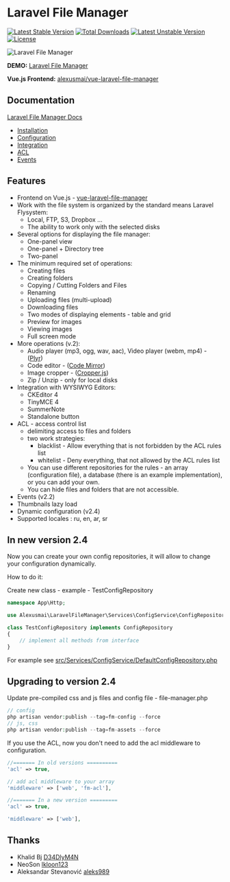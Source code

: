 # Laravel File Manager

[![Latest Stable Version](https://poser.pugx.org/alexusmai/laravel-file-manager/v/stable)](https://packagist.org/packages/alexusmai/laravel-file-manager)
[![Total Downloads](https://poser.pugx.org/alexusmai/laravel-file-manager/downloads)](https://packagist.org/packages/alexusmai/laravel-file-manager)
[![Latest Unstable Version](https://poser.pugx.org/alexusmai/laravel-file-manager/v/unstable)](https://packagist.org/packages/alexusmai/laravel-file-manager)
[![License](https://poser.pugx.org/alexusmai/laravel-file-manager/license)](https://packagist.org/packages/alexusmai/laravel-file-manager)


![Laravel File Manager](https://raw.github.com/alexusmai/vue-laravel-file-manager/master/src/assets/laravel-file-manager.gif?raw=true)

**DEMO:** [Laravel File Manager](http://file-manager.webmai.ru/)

**Vue.js Frontend:** [alexusmai/vue-laravel-file-manager](https://github.com/alexusmai/vue-laravel-file-manager)

## Documentation

[Laravel File Manager Docs](./docs/index.md)
* [Installation](./docs/installation.md)
* [Configuration](./docs/configuration.md)
* [Integration](./docs/integration.md)
* [ACL](./docs/acl.md)
* [Events](./docs/events.md)

## Features

* Frontend on Vue.js - [vue-laravel-file-manager](https://github.com/alexusmai/vue-laravel-file-manager)
* Work with the file system is organized by the standard means Laravel Flysystem:
  * Local, FTP, S3, Dropbox ...
  * The ability to work only with the selected disks
* Several options for displaying the file manager:
  * One-panel view
  * One-panel + Directory tree
  * Two-panel
* The minimum required set of operations:
   * Creating files
   * Creating folders
   * Copying / Cutting Folders and Files
   * Renaming
   * Uploading files (multi-upload)
   * Downloading files
   * Two modes of displaying elements - table and grid
   * Preview for images
   * Viewing images
   * Full screen mode
* More operations (v.2):
   * Audio player (mp3, ogg, wav, aac), Video player (webm, mp4) - ([Plyr](https://github.com/sampotts/plyr))
   * Code editor - ([Code Mirror](https://github.com/codemirror/codemirror))
   * Image cropper - ([Cropper.js](https://github.com/fengyuanchen/cropperjs))
   * Zip / Unzip - only for local disks
* Integration with WYSIWYG Editors:
  * CKEditor 4
  * TinyMCE 4
  * SummerNote
  * Standalone button
* ACL - access control list
  * delimiting access to files and folders
  * two work strategies:
    * blacklist - Allow everything that is not forbidden by the ACL rules list
    * whitelist - Deny everything, that not allowed by the ACL rules list
  * You can use different repositories for the rules - an array (configuration file), a database (there is an example implementation), or you can add your own.
  * You can hide files and folders that are not accessible.
* Events (v2.2)
* Thumbnails lazy load
* Dynamic configuration (v2.4)
* Supported locales : ru, en, ar, sr

## In new version 2.4

Now you can create your own config repositories, it will allow to change your configuration dynamically.

How to do it:

Create new class - example - TestConfigRepository

```php
namespace App\Http;

use Alexusmai\LaravelFileManager\Services\ConfigService\ConfigRepository;

class TestConfigRepository implements ConfigRepository
{
    // implement all methods from interface
}
```

For example see [src/Services/ConfigService/DefaultConfigRepository.php](https://github.com/alexusmai/laravel-file-manager/blob/master/src/Services/ConfigService/DefaultConfigRepository.php)

## Upgrading to version 2.4

Update pre-compiled css and js files and config file - file-manager.php 


```php
// config
php artisan vendor:publish --tag=fm-config --force
// js, css
php artisan vendor:publish --tag=fm-assets --force
```

If you use the ACL, now you don't need to add the acl middleware to configuration.

```php
//======= In old versions ==========
'acl' => true,

// add acl middleware to your array
'middleware' => ['web', 'fm-acl'],

//======= In a new version =========
'acl' => true,

'middleware' => ['web'],
```

## Thanks

* Khalid Bj [D34DlyM4N](https://github.com/D34DlyM4N)
* NeoSon [lkloon123](https://github.com/lkloon123)
* Aleksandar Stevanović [aleks989](https://github.com/aleks989)


